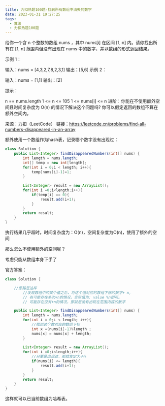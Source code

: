 ```yaml
---
title: 力扣热题100题-找到所有数组中消失的数字
date: 2023-01-31 19:27:25
tags:
  - 算法
  - 力扣热题100题
---
```


给你一个含 n 个整数的数组 nums ，其中 nums[i] 在区间 [1, n] 内。请你找出所有在 [1, n] 范围内但没有出现在 nums 中的数字，并以数组的形式返回结果。

示例 1：

输入：nums = [4,3,2,7,8,2,3,1]
输出：[5,6]
示例 2：

输入：nums = [1,1]
输出：[2]


提示：

n == nums.length
1 <= n <= 105
1 <= nums[i] <= n
进阶：你能在不使用额外空间且时间复杂度为 O(n) 的情况下解决这个问题吗? 你可以假定返回的数组不算在额外空间内。

来源：力扣（LeetCode）
链接：https://leetcode.cn/problems/find-all-numbers-disappeared-in-an-array



额外使用一个数组作为hash表，记录哪个数字没有出现过：

```java
class Solution {
    public List<Integer> findDisappearedNumbers(int[] nums) {
        int length = nums.length;
        int[] temp = new int[length];
        for(int i = 0;i < length; i++){
            temp[nums[i]-1]=1;
        }
        
        List<Integer> result = new ArrayList();
        for(int i =0;i<length;i++){
            if(temp[i] == 0){
                result.add(i+1);
            }
        }
        return result;
    }
}
```

执行结果几乎超时，时间复杂度为：O(n)，空间复杂度为O(n)，使用了额外的空间

那么怎么不使用额外的空间呢？

考虑只能从数组本身下手了



官方答案：

```java
class Solution {

    //思路是这样
        //发现数组中的某个值之后，将这个值对应的数组下标的数字+ n,
        // 有可能存在多次+n的情况，实际值为: value %n即可。
        // 可能存在没有+n的情况，那就是没有出现在范围内容的数字

    public List<Integer> findDisappearedNumbers(int[] nums) {
        int length = nums.length;
        for(int i = 0;i < length; i++){
            //找到这个数对应的数组下标
            int x =(nums[i]-1)%length ;
            nums[x] = nums[x] + length;
        }
        
        List<Integer> result = new ArrayList();
        for(int i =0;i<length;i++){
            //只要是出现过，那就肯定大于n
            if(nums[i] <= length){
                result.add(i+1);
            }
        }
        return result;
    }
}
```

这样就可以已当前数组为哈希表。
